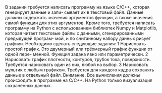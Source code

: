 В задании требуется написать программу на языке C/C++, которая генерирует данные и запи-
сывает их в текстовый файл. Данные должны содержать значения аргументов функции, а также
значения самой функции для этих аргументов.
Кроме того, требуется написать программу на Python с использованием библиотек Numpy и
Matplotlib, которая читает текстовые файлы с данными, сгенерированными предыдущей програм-
мой, и по считанному набору данных рисует графики.
Необходимо сделать следующие задания:
1 Нарисовать простой график. Это двумерный или трёхмерный график функции от одной пере-
менной. Функция задана явно или параметрически.
2 Нарисовать график плотности, контуров, трубок тока, поверхности. Требуется нарисовать один
из них, любой на выбор.
3 Нарисовать мультик с любым графиком. Требуется для каждого кадра сохранять данные в
отдельный файл.
Внимание. Все вычисления должны происходить в программе на C/C++. На Python только
визуализация сохранённых данных.
